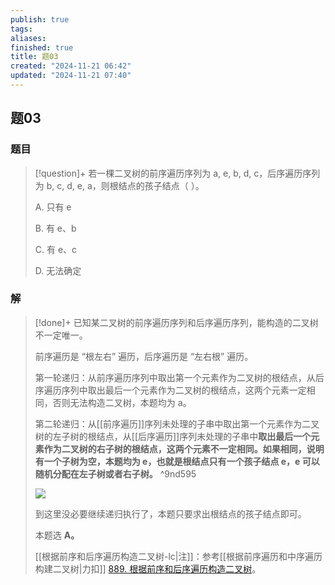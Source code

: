 ```yaml
---
publish: true
tags: 
aliases: 
finished: true
title: 题03
created: "2024-11-21 06:42"
updated: "2024-11-21 07:40"
---
```

## 题03
### 题目
> [!question]+
> 若一棵二叉树的前序遍历序列为 a, e, b, d, c，后序遍历序列为 b, c, d, e, a，则根结点的孩子结点（ ）。
> 
> A. 只有 e
> 
> B. 有 e、b
> 
> C. 有 e、c
> 
> D. 无法确定
### 解
> [!done]+
> 已知某二叉树的前序遍历序列和后序遍历序列，能构造的二叉树不一定唯一。
> 
> 前序遍历是 “根左右” 遍历，后序遍历是 “左右根” 遍历。
> 
> 第一轮递归：从前序遍历序列中取出第一个元素作为二叉树的根结点，从后序遍历序列中取出最后一个元素作为二叉树的根结点，这两个元素一定相同，否则无法构造二叉树，本题均为 a。
> 
> 第二轮递归：从[[前序遍历]]序列未处理的子串中取出第一个元素作为二叉树的左子树的根结点，从[[后序遍历]]序列未处理的子串中**取出最后一个元素作为二叉树的右子树的根结点，这两个元素不一定相同。如果相同，说明有一个子树为空，本题均为 e，也就是根结点只有一个孩子结点 e，e 可以随机分配在左子树或者右子树。** ^9nd595
> 
> ![](https://pic4.zhimg.com/v2-be300f9a28c3a4a95a88b18691e1eea9_r.jpg)
> 
> 到这里没必要继续递归执行了，本题只要求出根结点的孩子结点即可。
> 
> 本题选 **A。**
> 
> [[根据前序和后序遍历构造二叉树-lc|注]]：参考[[根据前序遍历和中序遍历构建二叉树|力扣]] [889. 根据前序和后序遍历构造二叉树](https://leetcode.cn/problems/construct-binary-tree-from-preorder-and-postorder-traversal/)。